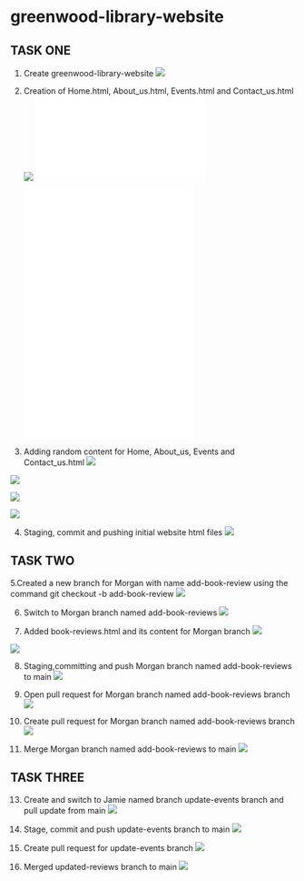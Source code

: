 # greenwood-library-website
## TASK ONE
1. Create greenwood-library-website
![](./img/greenwood-library-website%20repository_1.png)

2. Creation of Home.html, About_us.html, Events.html and Contact_us.html
![](./img/Creation%20of%20Home_AboutUs_Events_and_ContactUs.html_2.png)
![](./home.html)
![](./About_us.html)
![](./events.html)
![](./contact_us.html)

3. Adding random content for Home, About_us, Events and Contact_us.html
![](./img/Home.html_content_3a.png)

![](./img/About_Us.html_Content_3b.png)

![](./img/Events.html_Content_3c.png)

![](./img/Contact_Us.html_Content_3d.png)

4. Staging, commit and pushing initial website html files
![](./img/Staging_Commit_and_Pushing_html%20files_to_main_4.png)

## TASK TWO

5.Created a new branch for Morgan with name add-book-review using the command git checkout -b add-book-review
![](./img/create-morgan-branch-add_book_reviews_5.png)

6. Switch to Morgan branch named add-book-reviews
![](./img/switched-to-add_book_reviews-branch_6.png)

7. Added book-reviews.html and its content for Morgan branch
![](./img/added-book_reviews.html_7.png)

![](./img/Book_reviews.html-content_8.png)

8. Staging,committing and push Morgan branch named add-book-reviews to main
![](./img/Staging_Commit_and_Pushing_add-book-reviews_branch_to_main_9.png)

10. Open pull request for Morgan branch named add-book-reviews branch
![](./img/open-pull-request-for-book-reviews-branch_10.png)

11. Create pull request for Morgan branch named add-book-reviews branch
![](./img/create-pull-request-for-add_book_reviews-branch_11.png)

12. Merge Morgan branch named add-book-reviews to main
![](./img/merged_add-book-reviews-to-main.png)

## TASK THREE

13. Create and switch to  Jamie  named branch update-events branch and pull update from main
![](./img/create_and%20switch-to_update-events_branch_and_pull_update_from_main_11.png)

14. Stage, commit and push update-events branch to main
![](./img/Staging_Commit_and_Pushing_update-events_branch_to_main_13.png)

15. Create pull request for update-events branch
![](./img/create-pull-request-for-update-events-branch_14.png)

16. Merged updated-reviews branch to main
![](./img/merged_update_events-to-main_16.png) 
